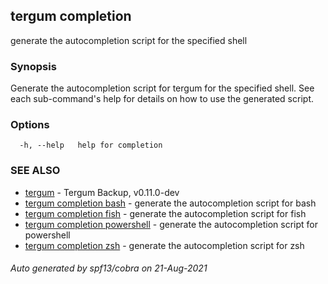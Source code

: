 ## tergum completion

generate the autocompletion script for the specified shell

### Synopsis


Generate the autocompletion script for tergum for the specified shell.
See each sub-command's help for details on how to use the generated script.


### Options

```
  -h, --help   help for completion
```

### SEE ALSO

* [tergum](tergum.md)	 - Tergum Backup, v0.11.0-dev
* [tergum completion bash](tergum_completion_bash.md)	 - generate the autocompletion script for bash
* [tergum completion fish](tergum_completion_fish.md)	 - generate the autocompletion script for fish
* [tergum completion powershell](tergum_completion_powershell.md)	 - generate the autocompletion script for powershell
* [tergum completion zsh](tergum_completion_zsh.md)	 - generate the autocompletion script for zsh

###### Auto generated by spf13/cobra on 21-Aug-2021
